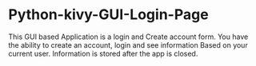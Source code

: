 # Python-kivy-GUI-Login-Page
This GUI based Application is a login and Create account form. 
You have the ability to create an account, login and see information Based on your current user. 
Information is stored after the app is closed.
